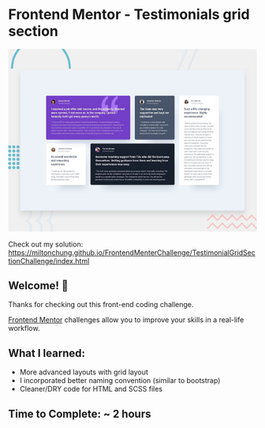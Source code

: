 # Frontend Mentor - Testimonials grid section

![Design preview for the Testimonials grid section coding challenge](./design/desktop-preview.jpg)

Check out my solution: https://miltonchung.github.io/FrontendMenterChallenge/TestimonialGridSectionChallenge/index.html

## Welcome! 👋

Thanks for checking out this front-end coding challenge.

[Frontend Mentor](https://www.frontendmentor.io) challenges allow you to improve your skills in a real-life workflow.

## What I learned:

-  More advanced layouts with grid layout
-  I incorporated better naming convention (similar to bootstrap)
-  Cleaner/DRY code for HTML and SCSS files

## Time to Complete: ~ 2 hours
